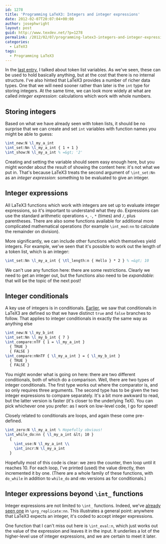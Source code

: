 ```yaml
---
id: 1278
title: 'Programming LaTeX3: Integers and integer expressions'
date: 2012-02-07T20:07:04+00:00
author: josephwright
layout: post
guid: http://www.texdev.net/?p=1278
permalink: /2012/02/07/programming-latex3-integers-and-integer-expressions/
categories:
  - LaTeX3
tags:
  - Programming LaTeX3
---
```

In the [last entry](/2012/01/22/programming-latex3-more-on-token-list-variables/), I talked about token list variables. As we've seen, these can be used to hold basically anything, but at the cost that there is no internal structure. I've also hinted that LaTeX3 provides a number of richer data types. One that we will need sooner rather than later is the `int` type for storing integers. At the same time, we can look more widely at what are called _integer expression_: calculations which work with whole numbers.

## Storing integers

Based on what we have already seen with token lists, it should be no surprise that we can create and set `int` variables with function names you might be able to guess:

```latex
\int_new:N \l_my_a_int
\int_set:Nn \l_my_a_int { 1 + 1 }
\int_show:N \l_my_a_int % =&gt; '2'
```

Creating and setting the variable should seem easy enough here, but you might wonder about the result of showing the content here: it's not what we put in. That's because LaTeX3 treats the second argument of `\int_set:Nn` as an _integer expression_: something to be evaluated to give an integer.

## Integer expressions

All LaTeX3 functions which work with integers are set up to evaluate integer expressions, so it's important to understand what they do. Expressions can use the standard arithmetic operations `+`, `-`, `*` (times) and `/`, plus parentheses. There are also some functions available for additional more complicated mathematical operations (for example `\int_mod:nn` to calculate the remainder on division).

More significantly, we can include other functions which themselves yield integers. For example, we've seen that it's possible to work out the length of a token list, which is an integer:

```latex
\int_set:Nn \l_my_a_int { \tl_length:n { Hello } * 2 } % =&gt; 10
```

We can't use any function here: there are some restrictions. Clearly we need to get an integer out, but the functions also need to be _expandable_: that will be the topic of the next post!

## Integer conditionals

A key use of integers is in conditionals. [Earlier](/2011/12/21/programming-latex3-category-codes-tokens-and-token-lists/), we saw that conditionals in LaTeX3 are defined so that we have distinct `true` and `false` branches to follow. That applies to integer conditionals in exactly the same way as anything else

```latex
\int_new:N \l_my_b_int
\int_set:Nn \l_my_b_int { 7 }
\int_compare:nTF { 1 = \l_my_a_int }
  { TRUE }
  { FALSE }
\int_compare:nNnTF { \l_my_a_int } = { \l_my_b_int }
  { TRUE }
  { FALSE }
```

You might wonder what is going on here: there are two different conditionals, both of which do a comparison. Well, there are two types of integer conditionals. The first type works out where the comparator is, and so only requires three arguments. The second type has to be given the two integer expressions to compare separately. It's a bit more awkward to read, but the latter version is faster (it's closer to the underlying TeX). You can pick whichever one you prefer: as I work on low-level code, I go for speed!

Closely related to conditionals are loops, and again these come pre-defined.

```latex
\int_zero:N \l_my_a_int % Hopefully obvious!
\int_while_do:nn { \l_my_a_int &lt; 10 }
  {
    \int_use:N \l_my_a_int \\
    \int_incr:N \l_my_a_int
  }
```

Hopefully most of this code is clear: we zero the counter, then loop until it reaches 10. For each loop, I've printed (used) the value directly, then incremented it by one. (There are a whole family of these functions, with `do_while` in addition to `while_do` and `nNn` versions as for conditionals.)

## Integer expressions beyond `\int_` functions

Integer expressions are not limited to `\int_` functions. Indeed, we've [already seen one](/2011/12/14/programming-latex3-creating-functions/) in `\prg_replicate:nn`. This illustrates a general point: anywhere that LaTeX3 expects an integer, it's coded to accept integer expressions.

One function that I can't miss out here is `\int_eval:n`, which just works out the value of the expression and leaves it in the input. It underlies a lot of the higher-level use of integer expressions, and we are certain to meet it later.
